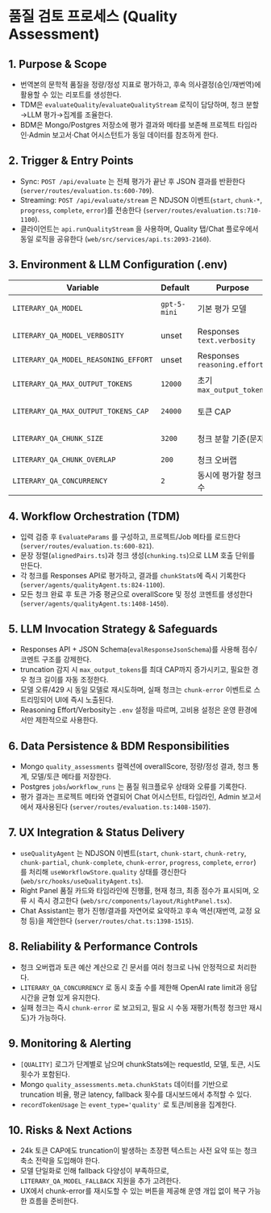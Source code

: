 # 품질 검토 프로세스 (Quality Assessment)

## 1. Purpose & Scope

- 번역본의 문학적 품질을 정량/정성 지표로 평가하고, 후속 의사결정(승인/재번역)에 활용할 수 있는 리포트를 생성한다.
- TDM은 `evaluateQuality`/`evaluateQualityStream` 로직이 담당하며, 청크 분할→LLM 평가→집계를 조율한다.
- BDM은 Mongo/Postgres 저장소에 평가 결과와 메타를 보존해 프로젝트 타임라인·Admin 보고서·Chat 어시스턴트가 동일 데이터를 참조하게 한다.

## 2. Trigger & Entry Points

- Sync: `POST /api/evaluate` 는 전체 평가가 끝난 후 JSON 결과를 반환한다 (`server/routes/evaluation.ts:600-709`).
- Streaming: `POST /api/evaluate/stream` 은 NDJSON 이벤트(`start`, `chunk-*`, `progress`, `complete`, `error`)를 전송한다 (`server/routes/evaluation.ts:710-1100`).
- 클라이언트는 `api.runQualityStream` 을 사용하며, Quality 탭/Chat 플로우에서 동일 로직을 공유한다 (`web/src/services/api.ts:2093-2160`).

## 3. Environment & LLM Configuration (.env)

| Variable                             | Default      | Purpose                      | Notes                                         |
| ------------------------------------ | ------------ | ---------------------------- | --------------------------------------------- |
| `LITERARY_QA_MODEL`                  | `gpt-5-mini` | 기본 평가 모델               | 운영에서는 `gpt-5` 로 상향해 심층 분석 제공.  |
| `LITERARY_QA_MODEL_VERBOSITY`        | unset        | Responses `text.verbosity`   | `low/medium/high`. unset 시 모델 기본값 활용. |
| `LITERARY_QA_MODEL_REASONING_EFFORT` | unset        | Responses `reasoning.effort` | `minimal/low/medium/high`.                    |
| `LITERARY_QA_MAX_OUTPUT_TOKENS`      | `12000`      | 초기 `max_output_tokens`     | truncation 시 CAP까지 1.5~2배 증가.           |
| `LITERARY_QA_MAX_OUTPUT_TOKENS_CAP`  | `24000`      | 토큰 CAP                     | 초과 시 청크를 분할하거나 실패 처리.          |
| `LITERARY_QA_CHUNK_SIZE`             | `3200`       | 청크 분할 기준(문자)         | 오버랩과 함께 토큰 예산 계산.                 |
| `LITERARY_QA_CHUNK_OVERLAP`          | `200`        | 청크 오버랩                  | 문장 분단 시 맥락 유지.                       |
| `LITERARY_QA_CONCURRENCY`            | `2`          | 동시에 평가할 청크 수        | 스트리밍 모드에서 Progress 체감과 비용 균형.  |

## 4. Workflow Orchestration (TDM)

- 입력 검증 후 `EvaluateParams` 를 구성하고, 프로젝트/Job 메타를 로드한다 (`server/routes/evaluation.ts:600-821`).
- 문장 정렬(`alignedPairs.ts`)과 청크 생성(`chunking.ts`)으로 LLM 호출 단위를 만든다.
- 각 청크를 Responses API로 평가하고, 결과를 `chunkStats`에 즉시 기록한다 (`server/agents/qualityAgent.ts:824-1100`).
- 모든 청크 완료 후 토큰 가중 평균으로 overallScore 및 정성 코멘트를 생성한다 (`server/agents/qualityAgent.ts:1408-1450`).

## 5. LLM Invocation Strategy & Safeguards

- Responses API + JSON Schema(`evalResponseJsonSchema`)를 사용해 점수/코멘트 구조를 강제한다.
- truncation 감지 시 `max_output_tokens`를 최대 CAP까지 증가시키고, 필요한 경우 청크 길이를 자동 조정한다.
- 모델 오류/429 시 동일 모델로 재시도하며, 실패 청크는 `chunk-error` 이벤트로 스트리밍되어 UI에 즉시 노출된다.
- Reasoning Effort/Verbosity는 `.env` 설정을 따르며, 고비용 설정은 운영 환경에서만 제한적으로 사용한다.

## 6. Data Persistence & BDM Responsibilities

- Mongo `quality_assessments` 컬렉션에 overallScore, 정량/정성 결과, 청크 통계, 모델/토큰 메타를 저장한다.
- Postgres `jobs`/`workflow_runs` 는 품질 워크플로우 상태와 오류를 기록한다.
- 평가 결과는 프로젝트 메타와 연결되어 Chat 어시스턴트, 타임라인, Admin 보고서에서 재사용된다 (`server/routes/evaluation.ts:1408-1507`).

## 7. UX Integration & Status Delivery

- `useQualityAgent` 는 NDJSON 이벤트(`start`, `chunk-start`, `chunk-retry`, `chunk-partial`, `chunk-complete`, `chunk-error`, `progress`, `complete`, `error`)를 처리해 `useWorkflowStore.quality` 상태를 갱신한다 (`web/src/hooks/useQualityAgent.ts`).
- Right Panel 품질 카드와 타임라인에 진행률, 현재 청크, 최종 점수가 표시되며, 오류 시 즉시 경고한다 (`web/src/components/layout/RightPanel.tsx`).
- Chat Assistant는 평가 진행/결과를 자연어로 요약하고 후속 액션(재번역, 교정 요청 등)을 제안한다 (`server/routes/chat.ts:1398-1515`).

## 8. Reliability & Performance Controls

- 청크 오버랩과 토큰 예산 계산으로 긴 문서를 여러 청크로 나눠 안정적으로 처리한다.
- `LITERARY_QA_CONCURRENCY` 로 동시 호출 수를 제한해 OpenAI rate limit과 응답 시간을 균형 있게 유지한다.
- 실패 청크는 즉시 `chunk-error` 로 보고되고, 필요 시 수동 재평가(특정 청크만 재시도)가 가능하다.

## 9. Monitoring & Alerting

- `[QUALITY]` 로그가 단계별로 남으며 chunkStats에는 requestId, 모델, 토큰, 시도 횟수가 포함된다.
- Mongo `quality_assessments.meta.chunkStats` 데이터를 기반으로 truncation 비율, 평균 latency, fallback 횟수를 대시보드에서 추적할 수 있다.
- `recordTokenUsage` 는 `event_type='quality'` 로 토큰/비용을 집계한다.

## 10. Risks & Next Actions

- 24k 토큰 CAP에도 truncation이 발생하는 초장편 텍스트는 사전 요약 또는 청크 축소 전략을 도입해야 한다.
- 모델 단일화로 인해 fallback 다양성이 부족하므로, `LITERARY_QA_MODEL_FALLBACK` 지원을 추가 고려한다.
- UX에서 chunk-error를 재시도할 수 있는 버튼을 제공해 운영 개입 없이 복구 가능한 흐름을 준비한다.
